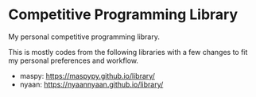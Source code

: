# Competitive Programming Library

My personal competitive programming library.

This is mostly codes from the following libraries with a few changes to fit my personal preferences and workflow.

- maspy: https://maspypy.github.io/library/
- nyaan: https://nyaannyaan.github.io/library/
